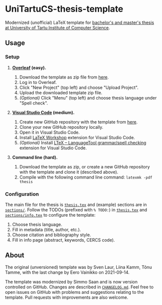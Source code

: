# UniTartuCS-thesis-template

Modernized (unofficial) LaTeX template for [bachelor's and master's thesis at University of Tartu Institute of Computer Science](https://cs.ut.ee/et/sisu/loputoode-tahtajad-ja-juhendid).

## Usage

### Setup

1. **[Overleaf](https://www.overleaf.com/) (easy).**

   1. Download the template as zip file from [here](https://github.com/sim642/unitartucs-thesis-template/archive/refs/heads/master.zip).
   2. Log in to Overleaf.
   3. Click "New Project" (top left) and choose "Upload Project".
   4. Upload the downloaded template zip file.
   5. _(Optional)_ Click "Menu" (top left) and choose thesis language under "Spell check".

2. **[Visual Studio Code](https://code.visualstudio.com/) (medium).**

   1. Create new GitHub repository with the template from [here](https://github.com/new?template_name=unitartucs-thesis-template&template_owner=sim642).
   2. Clone your new GitHub repository locally.
   3. Open it in Visual Studio Code.
   4. Install [LaTeX Workshop](https://marketplace.visualstudio.com/items?itemName=James-Yu.latex-workshop) extension for Visual Studio Code.
   5. _(Optional)_ Install [LTeX – LanguageTool grammar/spell checking](https://marketplace.visualstudio.com/items?itemName=valentjn.vscode-ltex) extension for Visual Studio Code.

3. **Command line (hard).**

   1. Download the template as zip, or create a new GitHub repository with the template and clone it (described above).
   2. Compile with the following command line command: `latexmk -pdf thesis`


### Configuration

The main file for the thesis is [`thesis.tex`](./thesis.tex) and (example) sections are in [`sections/`](./sections/).
Follow the TODOs (prefixed with `% TODO:`) in [`thesis.tex`](./thesis.tex) and [`sections/info.tex`](./sections/info.tex) to configure the template:
1. Choose thesis language.
2. Fill in metadata (title, author, etc.).
3. Choose citation and bibliography style.
4. Fill in info page (abstract, keywords, CERCS code).


## About

The original (unversioned) template was by Sven Laur, Liina Kamm, Tõnu Tamme, with the last change by Eero Vainikko on 2021-09-14.

The template was modernized by Simmo Saan and is now version controlled on GitHub.
Changes are described in [`CHANGELOG.md`](./CHANGELOG.md).
Feel free to open issues on GitHub with problems and suggestions relating to the template.
Pull requests with improvements are also welcome.
